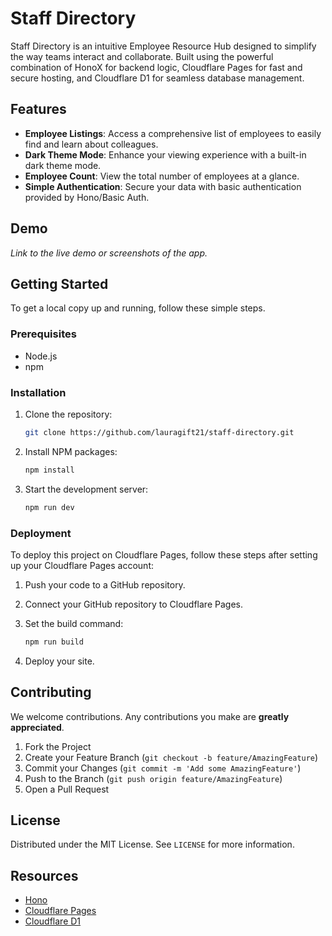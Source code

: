 # Staff Directory

Staff Directory is an intuitive Employee Resource Hub designed to simplify the way teams interact and collaborate. Built using the powerful combination of HonoX for backend logic, Cloudflare Pages for fast and secure hosting, and Cloudflare D1 for seamless database management.

## Features

- **Employee Listings**: Access a comprehensive list of employees to easily find and learn about colleagues.
- **Dark Theme Mode**: Enhance your viewing experience with a built-in dark theme mode.
- **Employee Count**: View the total number of employees at a glance.
- **Simple Authentication**: Secure your data with basic authentication provided by Hono/Basic Auth.

## Demo

*Link to the live demo or screenshots of the app.*

## Getting Started

To get a local copy up and running, follow these simple steps.

### Prerequisites

- Node.js
- npm

### Installation

1. Clone the repository:
   ```sh
   git clone https://github.com/lauragift21/staff-directory.git
   ```
2. Install NPM packages:
   ```sh
   npm install
   ```
3. Start the development server:
   ```sh
   npm run dev
   ```

### Deployment

To deploy this project on Cloudflare Pages, follow these steps after setting up your Cloudflare Pages account:

1. Push your code to a GitHub repository.
2. Connect your GitHub repository to Cloudflare Pages.
3. Set the build command:
   
   ```sh
   npm run build
   ```
4. Deploy your site.

## Contributing

We welcome contributions. Any contributions you make are **greatly appreciated**.

1. Fork the Project
2. Create your Feature Branch (`git checkout -b feature/AmazingFeature`)
3. Commit your Changes (`git commit -m 'Add some AmazingFeature'`)
4. Push to the Branch (`git push origin feature/AmazingFeature`)
5. Open a Pull Request

## License

Distributed under the MIT License. See `LICENSE` for more information.

## Resources

- [Hono](https://honojs.dev/)
- [Cloudflare Pages](https://pages.cloudflare.com/)
- [Cloudflare D1](https://www.cloudflare.com/products/d1/)
